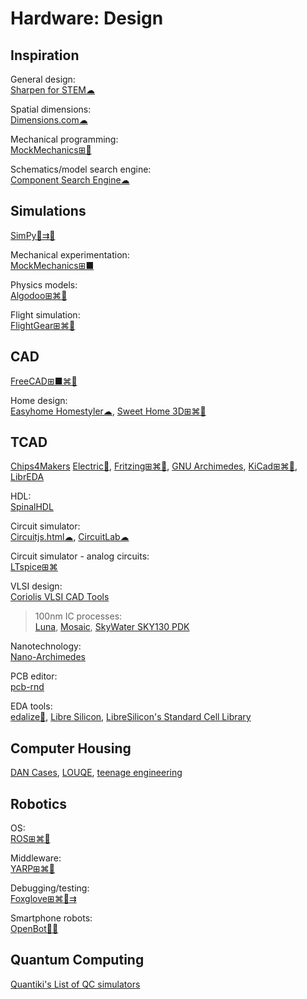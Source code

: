 # Hardware: Design

## Inspiration

General design:  
[Sharpen for STEM☁](https://sharpen.design/stem)

Spatial dimensions:  
[Dimensions.com☁](https://www.dimensions.com/)

Mechanical programming:  
[MockMechanics⊞🐧](https://mockmechanics.com/)

Schematics/model search engine:  
[Component Search Engine☁](https://componentsearchengine.com/)

## Simulations

[SimPy🐍⇉🐧](https://pypi.org/project/simpy/)

Mechanical experimentation:  
[MockMechanics⊞■](https://mockmechanics.com/)

Physics models:  
[Algodoo⊞⌘🍎](http://www.algodoo.com/)

Flight simulation:  
[FlightGear⊞⌘🐧](https://www.flightgear.org/)

## CAD

[FreeCAD⊞■⌘🐧](https://www.freecadweb.org/)

Home design:  
[Easyhome Homestyler☁](https://www.homestyler.com),
[Sweet Home 3D⊞⌘🐧](http://www.sweethome3d.com/)

## TCAD

[Chips4Makers](https://chips4makers.io/)
[Electric🐧](https://www.gnu.org/software/electric/),
[Fritzing⊞⌘🐧](https://fritzing.org/),
[GNU Archimedes](https://www.gnu.org/software/archimedes/),
[KiCad⊞⌘🐧](https://www.kicad.org/),
[LibrEDA](https://libreda.org/)

HDL:  
[SpinalHDL](https://github.com/SpinalHDL)

Circuit simulator:  
[Circuitjs.html☁](https://www.falstad.com/circuit/circuitjs.html),
[CircuitLab☁](https://www.circuitlab.com/)

Circuit simulator - analog circuits:  
[LTspice⊞⌘](https://www.analog.com/en/design-center/design-tools-and-calculators/ltspice-simulator.html)

VLSI design:  
[Coriolis VLSI CAD Tools](http://coriolis.lip6.fr/)

>100nm IC processes:  
[Luna](https://www.asicsforthemasses.com/),
[Mosaic](https://nyancad.github.io/Mosaic/),
[SkyWater SKY130 PDK](https://skywater-pdk.readthedocs.io/en/main/)

Nanotechnology:  
[Nano-Archimedes](https://www.gnu.org/software/nano-archimedes/)

PCB editor:  
[pcb-rnd](http://repo.hu/projects/pcb-rnd/)

EDA tools:  
[edalize🐍](https://github.com/olofk/edalize),
[Libre Silicon](https://libresilicon.com/),
[LibreSilicon's Standard Cell Library](https://github.com/chipforge/StdCellLib)

## Computer Housing

[DAN Cases](https://www.dan-cases.com/),
[LOUQE](https://www.louqe.com/),
[teenage engineering](https://teenage.engineering/)

## Robotics

OS:  
[ROS⊞⌘🐧](https://www.ros.org/)

Middleware:  
[YARP⊞⌘🐧](https://www.yarp.it/)

Debugging/testing:  
[Foxglove⊞⌘🐧⇉](https://foxglove.dev/)

Smartphone robots:  
[OpenBot🍎🤖](https://www.openbot.org/)

## Quantum Computing

[Quantiki's List of QC simulators](https://quantiki.org/wiki/list-qc-simulators)

